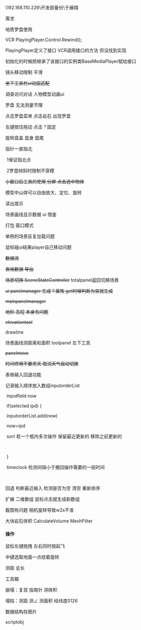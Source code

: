 

\\192.168.110.226\开发部备份\于展翔

需求 

地质罗盘使用

VCR PlayingPlayer.Control.Rewind();

PlayingPlayer定义了接口 VCR调用接口的方法 但没找到实现

初始化的时候把继承了该接口的实例类BaseMediaPlayer赋给接口



镜头移动限制 平滑 

~~坐下工具栏ui动画适配~~

调查访问对话 人物模型动画ui



罗盘 无法测量节理

点击罗盘菜单 点击岩石 出现罗盘

左键按住拖动 点击？固定

旋转盘盖 盘身 盘尾

指针一直指北

​	1保证指北点

​	2罗盘倾斜时限制不穿模



~~小窗口后工具的使用 分屏 点击选中物体~~



模型中山体可以自由放大、定位、旋转



读出提示



场景画线显示数据 ui 借鉴

打包 窗口模式



单例的场景反复加载问题

鼠标碰ui结果player自己移动问题

























~~数据流~~ 

~~表格数据 导出~~

~~场景切换 SceneStateController~~ totalpanel返回切换场景

~~ui panelmanager 生成？属性 get时候判断为空就生成~~

~~mainpanelmanager~~

~~地形 高程 本身有问题~~

~~elevationtool~~

drawline

场景画线测距离和面积 toolpanel 左下工具

~~panelmove~~



~~时间停用不要黑天 取消天气自动切换~~





表格输入回退功能 

记录输入顺序放入数组inputorderList

​	inputfield now

​	if(selected ipd) {

​		inputorderList.add(now)

​		now=ipd

​		sort 若一个框内多次操作 保留最近更新的 移除之前更新的

​		

​	}

​	timeclock 检测间隔小于撤回操作需要的一般时间

​	

回退 判断最近输入 检测是否为空 清空 重新排序



扩展 二维数组 鼠标点击就生成新数组



截图有问题 相机旋转导致w2s不准



大块岩石体积 CalculateVolume MeshFilter



#### 操作

鼠标左键拖拽 左右同时按起飞

中键选取地面一点绕着旋转



测距 总长

工具箱 

崩塌：复现 指南针 测体积

塌陷：测距 测∠ 测面积 经纬度0126



数据结构存图片

scriptobj
